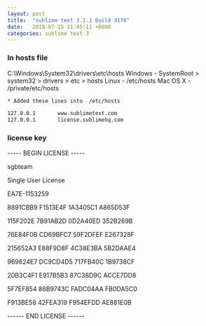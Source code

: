 ```yaml
---
layout: post
title:  "sublime text 3.1.1 Build 3176"
date:   2018-07-15 11:45:11 +0800
categories: sublime text 3
---
```


### In hosts file
C:\Windows\System32\drivers\etc\hosts
Windows - SystemRoot > system32 > drivers > etc > hosts
Linux - /etc/hosts
Mac OS X - /private/etc/hosts


```bash
* Added these lines into  /etc/hosts 

127.0.0.1       www.sublimetext.com
127.0.0.1       license.sublimehq.com
```



### license key
----- BEGIN LICENSE -----

sgbteam

Single User License

EA7E-1153259

8891CBB9 F1513E4F 1A3405C1 A865D53F

115F202E 7B91AB2D 0D2A40ED 352B269B

76E84F0B CD69BFC7 59F2DFEF E267328F

215652A3 E88F9D8F 4C38E3BA 5B2DAAE4

969624E7 DC9CD4D5 717FB40C 1B9738CF

20B3C4F1 E917B5B3 87C38D9C ACCE7DD8

5F7EF854 86B9743C FADC04AA FB0DA5C0

F913BE58 42FEA319 F954EFDD AE881E0B

------ END LICENSE ------






